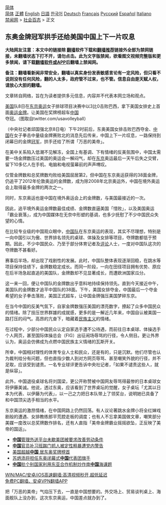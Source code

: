  <!-- 面包屑导航 --> <div class="breadcrumb"><!-- GTranslate: https://gtranslate.io/ -->  <div class="switcher notranslate">  <div class="selected">  <a href="#" onclick="return false;"> 简体</a>  </div>  <div class="option">  <a href="https://www.bannedbook.org" onclick="doGTranslate('zh-CN|zh-CN');jQuery('div.switcher div.selected a').html(jQuery(this).html());return false;" title="简体中文" class="nturl selected"> 简体</a>  <a href="https://www.bannedbook.org/zh-tw/" onclick="doGTranslate('zh-CN|zh-TW');jQuery('div.switcher div.selected a').html(jQuery(this).html());return false;" title="繁體中文" class="nturl"> 正體</a>  <a href="https://www.bannedbook.org/en/" onclick="doGTranslate('zh-CN|en');jQuery('div.switcher div.selected a').html(jQuery(this).html());return false;" title="English" class="nturl"> English</a>  <a href="https://www.bannedbook.org/ja/" onclick="doGTranslate('zh-CN|ja');jQuery('div.switcher div.selected a').html(jQuery(this).html());return false;" title="日本語" class="nturl"> 日語</a>  <a href="https://www.bannedbook.org/ko/" onclick="doGTranslate('zh-CN|ko');jQuery('div.switcher div.selected a').html(jQuery(this).html());return false;" title="한국어" class="nturl"> 한국어</a>  <a href="https://www.bannedbook.org/de/" onclick="doGTranslate('zh-CN|de');jQuery('div.switcher div.selected a').html(jQuery(this).html());return false;" title="Deutsch" class="nturl"> Deutsch</a>  <a href="https://www.bannedbook.org/fr/" onclick="doGTranslate('zh-CN|fr');jQuery('div.switcher div.selected a').html(jQuery(this).html());return false;" title="Français" class="nturl"> Français</a>  <a href="https://www.bannedbook.org/ru/" onclick="doGTranslate('zh-CN|ru');jQuery('div.switcher div.selected a').html(jQuery(this).html());return false;" title="Русский" class="nturl"> Русский</a>  <a href="https://www.bannedbook.org/es/" onclick="doGTranslate('zh-CN|es');jQuery('div.switcher div.selected a').html(jQuery(this).html());return false;" title="Español" class="nturl"> Español</a>  <a href="https://www.bannedbook.org/it/" onclick="doGTranslate('zh-CN|it');jQuery('div.switcher div.selected a').html(jQuery(this).html());return false;" title="Italiano" class="nturl"> Italiano</a>  </div>  </div>      <div class='breadcrumb-sub'><!-- Breadcrumb NavXT 6.3.0 --> <a href="https://www.bannedbook.org/" class="home">禁闻网</a> &gt; <a href="https://www.bannedbook.org/bnews/baitai/" class="category">社会百态</a> &gt; 正文</div></div><h2>东奥金牌冠军拱手还给美国中国上下一片叹息</h2> <p class="notice"><b>大陆网友注意：本文中的链接除 <a href="https://github.com/bannedbook/fanqiang" >翻墙</a>软件下载和<a href="https://github.com/killgcd/justmysocks/blob/master/README.md">翻墙推荐</a>链接外全部为禁网链接，未翻墙状态下打不开，请勿点击。此为文字版禁闻，欲看图文视频完整版和更多禁闻，请下载<a href="https://github.com/bannedbook/fanqiang">翻墙软件或APP</a>后翻墙上禁闻网。</p><p>备注：翻墙看新闻非常安全，翻墙以真实身份发表敏感言论有一定风险，但只看不说则没有任何风险，翻的人太多，政府管不过来，也不管。信息自由是天赋人权，请放心大胆的翻墙。</b></p>  <div class="entry"> <p>文章转自网络，旨在为读者提供多元信息，内容并不代表本网立场和观点。</p> <p><a href="https://www.bannedbook.org/bnews/tag/%e7%be%8e%e5%9b%bd/" class="st_tag internal_tag" rel="tag" title="标签 美国 下的日志">美国</a>队8日在<a href="https://www.bannedbook.org/bnews/tag/%e4%b8%9c%e4%ba%ac%e5%a5%a5%e8%bf%90/" class="st_tag internal_tag" rel="tag" title="标签 东京奥运 下的日志">东京奥运</a>女子排球项目决赛中以3比0击败巴西，拿下美国女排史上首面<a href="https://www.bannedbook.org/bnews/tag/%e5%a5%a5%e8%bf%90/" class="st_tag internal_tag" rel="tag" title="标签 奥运 下的日志">奥运</a><a href="https://www.bannedbook.org/bnews/tag/%e9%87%91%e7%89%8c/" class="st_tag internal_tag" rel="tag" title="标签 金牌 下的日志">金牌</a>。让美国在奖牌榜超车<a href="https://www.bannedbook.org/bnews/tag/%E4%B8%AD%E5%9B%BD/" class="st_tag internal_tag" rel="tag" title="标签 中国 下的日志">中国</a>夺冠。（图取自twitter.com/usavolleyball）</p> <p>（中央社记者邱国强北京8日电）下午2时前后，东奥美国女排击败巴西夺金、<span class='wp_keywordlink_affiliate'><a href="https://www.bannedbook.org/" title="中国" target="_blank">中国</a></span>在女子拳击中量级金牌赛败北的消息先后传来，中国上下一片叹息，一路保持到闭幕日的金牌<a href="https://www.bannedbook.org/bnews/tag/%e5%86%a0%e5%86%9b/" class="st_tag internal_tag" rel="tag" title="标签 冠军 下的日志">冠军</a>，拱手还给了所谓「万恶的美帝」。</p> <p>在美中关系陷入低潮不见解冻，全国上有基调、下有情绪的反美氛围中，中国太需要一场金牌数压过美国的奥运会一解闷气，却在<a href="https://www.bannedbook.org/bnews/tag/%e4%b8%9c%e4%ba%ac/" class="st_tag internal_tag" rel="tag" title="标签 东京 下的日志">东京</a>奥运最后一天午后失之交臂，留下10多亿人在手机、电脑和电视萤幕前的声声喟叹。</p>  <p>仅管金牌数和总奖牌数均败给美国屈居第2，但中国在东京奥运获得的38面金牌，仍追平了2012年伦敦奥运的金牌数，成为除2008年北京奥运外，中国在境外奥运会上取得最多金牌的两次之一。</p> <p>同时，东京奥运也是中国在境外奥运会上的金牌数，与美国最接近的一次。</p> <p>因此，追平境外奥运金牌数最佳成绩、金牌数直逼美国「惜败」，以及美国奥运「霸业衰落」，成为中国媒体在无奈中形塑的基调，也多少抚慰了不少中国民众失望的心情。</p> <p>在比较专业级的中国观众眼中，<a href="https://www.bannedbook.org/bnews/tag/%E4%B8%AD%E5%9B%BD%E9%98%9F/" class="st_tag internal_tag" rel="tag" title="标签 中国队 下的日志">中国队</a>在东京奥运的表现，其实不尽理想，特别是一向中国引以为傲、世界排名领先的桌球、体操及女排等项目，夺牌数都低于预期。因此，不少中国民众、乃至于部分体育记者及<span class='wp_keywordlink_affiliate'><a href="https://www.bannedbook.org/bnews/comments/" title="新闻评论" target="_blank">评论</a></span>人士，一度对中国队这次的夺牌数不甚看好。</p>  <p>赛事后半场，却出现了戏剧性的发展。此时，中国队整体表现逐渐回稳，在跳水等项目保持佳绩下，金牌数稳定成长。而同一阶段，一向在田径项目拥有优势、原应在后半场急起直追的美国队，金牌数却不见显著成长，而遭欧洲国家瓜分。</p> <p>这一来一回，便让中国队的金牌数出乎意料地持续保持领先。直到今天接近中午，美国队的金牌数才追平中国队的38面。下午，美国女排夺金，中国最后一个夺金希望的女子拳击落败，美国正式超车，让中国金牌强压美国梦碎东京。</p> <p>在当今中国的反美气氛下，自家金牌数强压美国的漂亮数字，撩起了众多中国民众的情绪。除了技压世界群雄的成就感，更多的是一解近几年来，中国自认被美国一路打压的闷气。高昂的亢奋下，暗藏着<span class='wp_keywordlink'><a href="https://www.bannedbook.org/forum11/topic333.html" title="禁片：民族主义和三座大山" target="_blank">民族主义</a></span>的情绪。</p> <p>在过程中，少部分中国民众认定自家选手遭不公待遇，而前往日本桌球、体操选手个人网页，甚至国际体操总会（FIG）出征闹场辱骂的行径，令人侧目。更让外界认为，奥运会仿佛成为点燃中国民族主义情绪的瓦斯开关。</p>  <p>所幸，中国相对理性的体育专业人士和民众，还是有的，只是沉默。他们尽管也认为裁判给分有问题，但也直指少数人到对方网页辱骂、甚至嘲笑外貌的行径，并不足取，应该受到谴责。一名专业球评更告诉中央社记者，「如果不谴责这些人，就是纵容」。</p> <p>此外，中国退役桌球名将刘国梁，更公开称赞被中国网友辱骂得最惨的日本桌球女将伊藤美诚。他说，透过东奥，应该看到了世界桌坛的觉醒，女子桌坛「尤其以日本为代表、以伊藤为代表」，以一己之力把日本队带上了领奖台，说明她已具备了和中国顶尖选手相当的水平。</p> <p>东京奥运的激昂情绪，在中国网路上仍然回荡。有人议论著跳水金牌小将全红婵戏剧般的遭遇、女排教练郎平荒腔走板的调度；也有人不忘拿美国做文章，嘲笑部分美媒一度改以总奖牌数作排名，还有人直指「美帝金牌霸业摇摇欲坠，正反映了美帝的国运」。</p> <ul class='op-related-articles' title='相关阅读'> <li><a href='https://www.bannedbook.org/bnews/baitai/20210808/1602671.html' target='_blank'><b>中国</b>管理外送平台未歇美团被要求改善劳动条件</a></li> <li><a href='https://www.bannedbook.org/bnews/baitai/20210808/1602670.html' target='_blank'><b>中国</b>官员补习班踹门抓人被定性粗暴遭党内警告</a></li> <li><a href='https://www.bannedbook.org/bnews/baitai/20210808/1602661.html' target='_blank'>美国超越<b>中国</b> 居东奥奖牌榜首</a></li> <li><a href='https://www.bannedbook.org/bnews/baitai/20210808/1602660.html' target='_blank'>苏炳添将担任东奥闭幕式<b>中国</b>代表团旗手</a></li> <li><a href='https://www.bannedbook.org/bnews/baitai/20210808/1602659.html' target='_blank'><b>中国</b>批个别国家利用东亚合作机制炒作南<b>中国</b>海课题</a></li> </ul> <p class="texttj"> <a href="https://github.com/bannedbook/fanqiang/wiki/V2ray%E6%9C%BA%E5%9C%BA" target="_blank">WIN/MAC/安卓/iOS高速翻墙:高清视频秒开,超低延迟</a><br/> <a href="https://github.com/bannedbook/fanqiang/wiki/%E7%A6%81%E9%97%BB%E7%BD%91%E5%AE%89%E5%8D%93%E7%BF%BB%E5%A2%99%E6%96%B0%E9%97%BBAPP" target="_blank">免费PC翻墙、安卓VPN翻墙APP</a></p> <p>把「万恶的美帝」气焰压下去，一直是中国想要的。外交场上、贸易谈判桌上、海面舰队上没办到，这次东京奥运，中国差点就办到了。</p><a name='sharetosocial'></a>  <div style="margin-bottom:5px;padding-bottom:5px;clear:both"> <div id="archive-pix-1" class="banner-ads"> <!-- AuctionX Display platform tag START --> <div id="26318x728x90x621x_ADSLOT2" clicktrack="%%CLICK_URL_ESC%%"></div> <!-- AuctionX Display platform tag END --> </div> <div id="archive-pix-2" class="banner-ads"> <!-- AuctionX Display platform tag START --> <div id="26315x300x250x621x_ADSLOT2" clicktrack="%%CLICK_URL_ESC%%"></div> <!-- AuctionX Display platform tag END --> </div> </div>  <div id="archive-pix-1" class="banner-ads"> <!-- AuctionX Display platform tag START --> <div id="26318x728x90x621x_ADSLOT3" clicktrack="%%CLICK_URL_ESC%%"></div> <!-- AuctionX Display platform tag END --> </div> </div><!--END ENTRY--> 